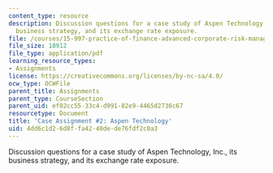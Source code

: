 ```yaml
---
content_type: resource
description: Discussion questions for a case study of Aspen Technology, Inc., its
  business strategy, and its exchange rate exposure.
file: /courses/15-997-practice-of-finance-advanced-corporate-risk-management-spring-2009/4dd6c1d26d8ffa4240dede76fdf2c0a3_MIT15_997s09_assn02_case02.pdf
file_size: 18912
file_type: application/pdf
learning_resource_types:
- Assignments
license: https://creativecommons.org/licenses/by-nc-sa/4.0/
ocw_type: OCWFile
parent_title: Assignments
parent_type: CourseSection
parent_uid: ef02cc55-33c4-d991-82e9-4465d2736c67
resourcetype: Document
title: 'Case Assignment #2: Aspen Technology'
uid: 4dd6c1d2-6d8f-fa42-40de-de76fdf2c0a3
---
```

Discussion questions for a case study of Aspen Technology, Inc., its business strategy, and its exchange rate exposure.